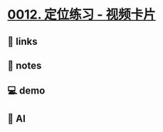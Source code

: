 # [0012. 定位练习 - 视频卡片](https://github.com/Tdahuyou/html-css/tree/main/0012.%20%E5%AE%9A%E4%BD%8D%E7%BB%83%E4%B9%A0%20-%20%E8%A7%86%E9%A2%91%E5%8D%A1%E7%89%87)

## 🔗 links

## 📒 notes

## 💻 demo

## 🤖 AI
